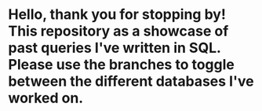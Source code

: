 # Hello, thank you for stopping by! This repository as a showcase of past queries I've written in SQL. Please use the branches to toggle between the different databases I've worked on.
